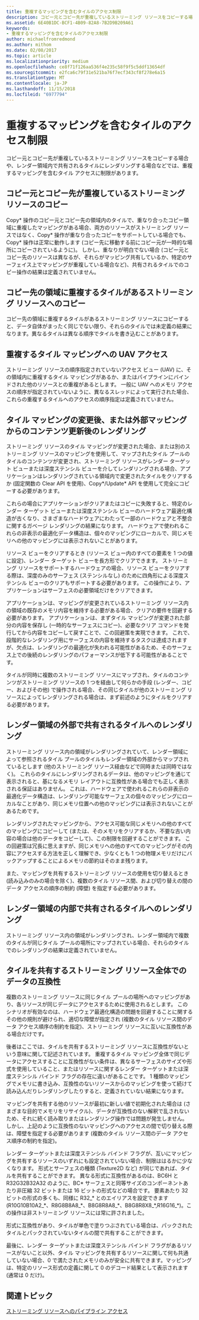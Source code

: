 ```yaml
---
title: 重複するマッピングを含むタイルのアクセス制限
description: コピー元とコピー先が重複しているストリーミング リソースをコピーする場合や、レンダー領域内で共有されるタイルにレンダリングする場合などでは、重複するマッピングを含むタイル アクセスに制限があります。
ms.assetid: 6E40B1DC-BCF1-4B09-82A8-7B2D9B209A61
keywords:
- 重複するマッピングを含むタイルのアクセス制限
author: michaelfromredmond
ms.author: mithom
ms.date: 02/08/2017
ms.topic: article
ms.localizationpriority: medium
ms.openlocfilehash: ce8f71f126aa536f4e235c58f9f5c5ddf13654df
ms.sourcegitcommit: e2fca6c79f31e521ba76f7ecf343cf8f278e6a15
ms.translationtype: MT
ms.contentlocale: ja-JP
ms.lasthandoff: 11/15/2018
ms.locfileid: "6977794"
---
```

# <a name="tile-access-limitations-with-duplicate-mappings"></a>重複するマッピングを含むタイルのアクセス制限


コピー元とコピー先が重複しているストリーミング リソースをコピーする場合や、レンダー領域内で共有されるタイルにレンダリングする場合などでは、重複するマッピングを含むタイル アクセスに制限があります。

## <a name="span-idcopyingstreamingresourceswithoverlappingsourceanddestinationspanspan-idcopyingstreamingresourceswithoverlappingsourceanddestinationspanspan-idcopyingstreamingresourceswithoverlappingsourceanddestinationspancopying-streaming-resources-with-overlapping-source-and-destination"></a><span id="Copying_streaming_resources_with_overlapping_source_and_destination"></span><span id="copying_streaming_resources_with_overlapping_source_and_destination"></span><span id="COPYING_STREAMING_RESOURCES_WITH_OVERLAPPING_SOURCE_AND_DESTINATION"></span>コピー元とコピー先が重複しているストリーミング リソースのコピー


Copy\* 操作のコピー元とコピー先の領域内のタイルで、重なり合ったコピー領域に重複したマッピングがある場合、両方のリソースがストリーミング リソースではなく、Copy\* 操作が重なり合ったコピーをサポートしている場合でも、Copy\* 操作は正常に動作します (コピー先に移動する前にコピー元が一時的な場所にコピーされているように)。 しかし、重なりが明白でない場合 (コピー元とコピー先のリソースは異なるが、それらがマッピング共有しているか、特定のサーフェイス上でマッピングが重複している場合など)、共有されるタイルでのコピー操作の結果は定義されていません。

## <a name="span-idcopyingtostreamingresourcewithduplicatedtilesindestinationareaspanspan-idcopyingtostreamingresourcewithduplicatedtilesindestinationareaspanspan-idcopyingtostreamingresourcewithduplicatedtilesindestinationareaspancopying-to-streaming-resource-with-duplicated-tiles-in-destination-area"></a><span id="Copying_to_streaming_resource_with_duplicated_tiles_in_destination_area"></span><span id="copying_to_streaming_resource_with_duplicated_tiles_in_destination_area"></span><span id="COPYING_TO_STREAMING_RESOURCE_WITH_DUPLICATED_TILES_IN_DESTINATION_AREA"></span>コピー先の領域に重複するタイルがあるストリーミング リソースへのコピー


コピー先の領域に重複するタイルがあるストリーミング リソースにコピーすると、データ自体がまったく同じでない限り、それらのタイルでは未定義の結果になります。異なるタイルは異なる順序でタイルを書き込むことがあります。

## <a name="span-iduavaccessestoduplicatetilesmappingsspanspan-iduavaccessestoduplicatetilesmappingsspanspan-iduavaccessestoduplicatetilesmappingsspanuav-accesses-to-duplicate-tiles-mappings"></a><span id="UAV_accesses_to_duplicate_tiles_mappings"></span><span id="uav_accesses_to_duplicate_tiles_mappings"></span><span id="UAV_ACCESSES_TO_DUPLICATE_TILES_MAPPINGS"></span>重複するタイル マッピングへの UAV アクセス


ストリーミング リソースの順序指定されていないアクセス ビュー (UAV) に、その領域内に重複するタイル マッピングがあるか、またはパイプラインにバインドされた他のリソースとの重複があるとします。 一般に UAV へのメモリ アクセスの順序が指定されていないように、異なるスレッドによって実行された場合、これらの重複するタイルへのアクセスの順序指定は定義されていません。

## <a name="span-idrenderingaftertilemappingchangesorcontentupdatesfromoutsidemappingsspanspan-idrenderingaftertilemappingchangesorcontentupdatesfromoutsidemappingsspanspan-idrenderingaftertilemappingchangesorcontentupdatesfromoutsidemappingsspanrendering-after-tile-mapping-changes-or-content-updates-from-outside-mappings"></a><span id="Rendering_after_tile_mapping_changes_or_content_updates_from_outside_mappings"></span><span id="rendering_after_tile_mapping_changes_or_content_updates_from_outside_mappings"></span><span id="RENDERING_AFTER_TILE_MAPPING_CHANGES_OR_CONTENT_UPDATES_FROM_OUTSIDE_MAPPINGS"></span>タイル マッピングの変更後、または外部マッピングからのコンテンツ更新後のレンダリング


ストリーミング リソースのタイル マッピングが変更された場合、または別のストリーミング リソースのマッピングを使用して、マップされたタイル プールのタイルのコンテンツが変更され、ストリーミング リソースがレンダー ターゲット ビューまたは深度ステンシル ビューを介してレンダリングされる場合、アプリケーションはレンダリングされている領域内で変更されたタイルをクリアするか (固定関数の Clear API を使用)、Copy\*/Update\* API を使用して完全にコピーする必要があります。

これらの場合にアプリケーションがクリアまたはコピーに失敗すると、特定のレンダー ターゲット ビューまたは深度ステンシル ビューのハードウェア最適化構造が古くなり、さまざまなハードウェアにわたって一部のハードウェアと不整合に関するガベージ レンダリングの結果になります。 ハードウェアで使われるこれらの非表示の最適化データ構造は、個々のマッピングにローカルで、同じメモリへの他のマッピングには表示されないことがあります。

リソース ビューをクリアするとき (リソース ビュー内のすべての要素を 1 つの値に設定)、レンダー ターゲット ビューを長方形でクリアできます。 ストリーミング リソースをサポートするハードウェアの場合、リソース ビューをクリアする際は、深度のみのサーフェス (ステンシルなし) のために四角形による深度ステンシル ビューのクリアもサポートする必要があります。 この操作により、アプリケーションはサーフェスの必要領域だけをクリアできます。

アプリケーションは、マッピングが変更されているストリーミング リソース内の領域の既存のメモリ内容を維持する必要がある場合、クリアの要件を回避する必要があります。 アプリケーションは、まずタイル マッピングが変更された部分の内容を保存し (一時的なサーフェスにコピー)、必要なクリア コマンドを発行してから内容をコピーして戻すことで、この回避策を実現できます。 これで、段階的なレンダリング用にサーフェスの内容を維持するタスクは達成されますが、欠点は、レンダリングの最適化が失われる可能性があるため、そのサーフェス上での後続のレンダリングのパフォーマンスが低下する可能性があることです。

タイルが同時に複数のストリーミング リソースにマップされ、タイルのコンテンツがストリーミング リソースの 1 つを経由して何らかの手段 (レンダー、コピー、およびその他) で操作される場合、その同じタイルが他のストリーミング リソースによってレンダリングされる場合は、まず前述のようにタイルをクリアする必要があります。

## <a name="span-idrenderingtotilessharedoutsiderenderareaspanspan-idrenderingtotilessharedoutsiderenderareaspanspan-idrenderingtotilessharedoutsiderenderareaspanrendering-to-tiles-shared-outside-render-area"></a><span id="Rendering_to_tiles_shared_outside_render_area"></span><span id="rendering_to_tiles_shared_outside_render_area"></span><span id="RENDERING_TO_TILES_SHARED_OUTSIDE_RENDER_AREA"></span>レンダー領域の外部で共有されるタイルへのレンダリング


ストリーミング リソース内の領域がレンダリングされていて、レンダー領域によって参照されるタイル プールのタイルもレンダー領域の外部からマップされているとします (他のストリーミング リソース経由などで同時または同時ではなく)。 これらのタイルにレンダリングされるデータは、他のマッピングを通じて表示されると、基になるメモリ レイアウトに互換性がある場合でも正しく表示される保証はありません。 これは、ハードウェアで使われるこれらの非表示の最適化データ構造は、レンダリング可能なサーフェスの個々のマッピングにローカルなことがあり、同じメモリ位置への他のマッピングには表示されないことがあるためです。

レンダリングされたマッピングから、アクセス可能な同じメモリへの他のすべてのマッピングにコピーして (または、そのメモリをクリアするか、不要な古い内容の場合は他のデータをコピーして)、この制限を回避することができます。 この回避策は冗長に思えますが、同じメモリへの他のすべてのマッピングがその内容にアクセスする方法を正しく理解でき、少なくとも 1 つの物理メモリだけにバックアップすることによるメモリの節約はそのまま残ります。

また、マッピングを共有するストリーミング リソースの使用を切り替えるとき (読み込みのみの場合を除く)、複数のタイル リソース間、および切り替えの間のデータ アクセスの順序の制約 (障壁) を指定する必要があります。

## <a name="span-idrenderingtotilessharedwithinrenderareaspanspan-idrenderingtotilessharedwithinrenderareaspanspan-idrenderingtotilessharedwithinrenderareaspanrendering-to-tiles-shared-within-render-area"></a><span id="Rendering_to_tiles_shared_within_render_area"></span><span id="rendering_to_tiles_shared_within_render_area"></span><span id="RENDERING_TO_TILES_SHARED_WITHIN_RENDER_AREA"></span>レンダー領域の内部で共有されるタイルへのレンダリング


ストリーミング リソース内の領域がレンダリングされ、レンダー領域内で複数のタイルが同じタイル プールの場所にマップされている場合、それらのタイルでのレンダリングの結果は定義されていません。

## <a name="span-iddatacompatibilityacrossstreamingresourcessharingtilesspanspan-iddatacompatibilityacrossstreamingresourcessharingtilesspanspan-iddatacompatibilityacrossstreamingresourcessharingtilesspandata-compatibility-across-streaming-resources-sharing-tiles"></a><span id="Data_compatibility_across_streaming_resources_sharing_tiles"></span><span id="data_compatibility_across_streaming_resources_sharing_tiles"></span><span id="DATA_COMPATIBILITY_ACROSS_STREAMING_RESOURCES_SHARING_TILES"></span>タイルを共有するストリーミング リソース全体でのデータの互換性


複数のストリーミング リソースに同じタイル プールの場所へのマッピングがあり、各リソースが同じデータにアクセスするために使用されるとします。 このシナリオが有効なのは、ハードウェア最適化構造の問題を回避することに関するその他の規則が避けられ、適切な障壁が指定され (複数のタイル リソース間のデータ アクセス順序の制約を指定)、ストリーミング リソースに互いに互換性がある場合だけです。

後者はここでは、タイルを共有するストリーミング リソースに互換性がないという意味に関して記述されています。 重複するタイル マッピング全体で同じデータにアクセスすることに互換性がない条件は、異なるサーフェスのサイズや形式を使用していること、またはリソースに関するレンダー ターゲットまたは深度ステンシル バインド フラグの存在に違いがあることです。 1 種類のマッピングでメモリに書き込み、互換性のないリソースからのマッピングを使って続けて読み込んだりレンダリングしたりすると、定義されていない結果になります。

マッピングを共有する他のリソースが最初に新しい値で初期化された場合は (さまざまな目的でメモリをリサイクル)、データが互換性のない解釈で乱されないため、それに続く読み取りまたはレンダリング操作では問題が発生しません。 しかし、上記のように互換性のないマッピングへのアクセスの間で切り替える際は、障壁を指定する必要があります (複数のタイル リソース間のデータ アクセス順序の制約を指定)。

レンダー ターゲットまたは深度ステンシル バインド フラグが、互いにマッピングを共有するリソースのいずれにも設定されていない場合、制限ははるかに少なくなります。 形式とサーフェスの種類 (Texture2D など) が同じであれば、タイルを共有することができます。 異なる形式に互換性があるのは、BC6H と R32G32B32A32 のように、BC\* サーフェスと同等サイズのコンポーネントあたり非圧縮 32 ビットまたは 16 ビットの形式などの場合です。 要素あたり 32 ビットの形式の多くも、同様に R32\_\* とのエイリアスを設定できます (R10G10B10A2\_\*、R8G8B8A8\_\*、B8G8R8A8\_\*、B8G8R8X8\_\*,R16G16\_\*)。この操作は非ストリーミング リソースには常に許されました。

形式に互換性があり、タイルが単色で塗りつぶされている場合は、パックされたタイルとパックされていないタイルの間で共有することができます。

最後に、レンダー ターゲットまたは深度ステンシル バインド フラグがあるリソースがないこと以外、タイル マッピングを共有するリソースに関して何も共通していない場合、0 で満たされたメモリのみが安全に共有できます。マッピングは、特定のリソース形式の定義に関して 0 のデコード結果として表示されます (通常は 0 だけ)。

## <a name="span-idrelated-topicsspanrelated-topics"></a><span id="related-topics"></span>関連トピック


[ストリーミング リソースへのパイプライン アクセス](pipeline-access-to-streaming-resources.md)

 

 




